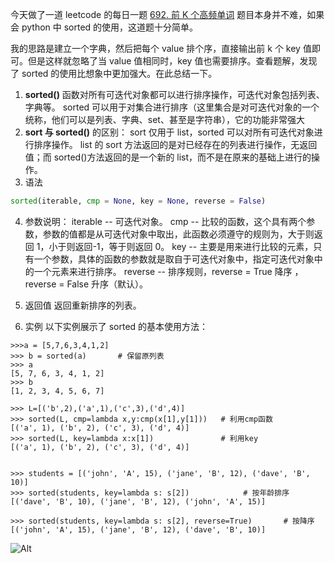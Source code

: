 今天做了一道 leetcode 的每日一题 [692. 前 K 个高频单词](https://leetcode-cn.com/problems/top-k-frequent-words/)
题目本身并不难，如果会 python 中 sorted 的使用，这道题十分简单。

我的思路是建立一个字典，然后把每个 value 排个序，直接输出前 k 个 key 值即可。但是这样就忽略了当 value 值相同时，key 值也需要排序。查看题解，发现了 sorted 的使用比想象中更加强大。在此总结一下。

1. **sorted()** 函数对所有可迭代对象都可以进行排序操作，可迭代对象包括列表、字典等。
   sorted 可以用于对集合进行排序（这里集合是对可迭代对象的一个统称，他们可以是列表、字典、set、甚至是字符串），它的功能非常强大
2. **sort 与 sorted()** 的区别：
   sort 仅用于 list，sorted 可以对所有可迭代对象进行排序操作。
   list 的 sort 方法返回的是对已经存在的列表进行操作，无返回值；而 sorted()方法返回的是一个新的 list，而不是在原来的基础上进行的操作。
3. 语法

```python
sorted(iterable, cmp = None, key = None, reverse = False)
```

4. 参数说明：
   iterable -- 可迭代对象。
   cmp -- 比较的函数，这个具有两个参数，参数的值都是从可迭代对象中取出，此函数必须遵守的规则为，大于则返回 1，小于则返回-1，等于则返回 0。
   key -- 主要是用来进行比较的元素，只有一个参数，具体的函数的参数就是取自于可迭代对象中，指定可迭代对象中的一个元素来进行排序。
   reverse -- 排序规则，reverse = True 降序 ， reverse = False 升序（默认）。
5. 返回值
   返回重新排序的列表。

6. 实例
   以下实例展示了 sorted 的基本使用方法：

```
>>>a = [5,7,6,3,4,1,2]
>>> b = sorted(a)       # 保留原列表
>>> a
[5, 7, 6, 3, 4, 1, 2]
>>> b
[1, 2, 3, 4, 5, 6, 7]

>>> L=[('b',2),('a',1),('c',3),('d',4)]
>>> sorted(L, cmp=lambda x,y:cmp(x[1],y[1]))   # 利用cmp函数
[('a', 1), ('b', 2), ('c', 3), ('d', 4)]
>>> sorted(L, key=lambda x:x[1])               # 利用key
[('a', 1), ('b', 2), ('c', 3), ('d', 4)]


>>> students = [('john', 'A', 15), ('jane', 'B', 12), ('dave', 'B', 10)]
>>> sorted(students, key=lambda s: s[2])            # 按年龄排序
[('dave', 'B', 10), ('jane', 'B', 12), ('john', 'A', 15)]

>>> sorted(students, key=lambda s: s[2], reverse=True)       # 按降序
[('john', 'A', 15), ('jane', 'B', 12), ('dave', 'B', 10)]
```

![Alt](https://img2018.cnblogs.com/blog/1008977/201911/1008977-20191105215544399-1428225593.png)
